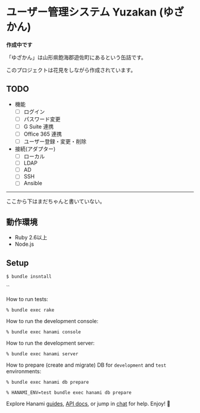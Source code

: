 # ユーザー管理システム Yuzakan (ゆざかん)

**作成中です**

「ゆざかん」は山形県飽海郡遊佐町にあるという缶詰です。

このプロジェクトは花見をしながら作成されています。

## TODO

- 機能
    - [ ] ログイン
    - [ ] パスワード変更
    - [ ] G Suite 連携
    - [ ] Office 365 連携
    - [ ] ユーザー登録・変更・削除
- 接続(アダプター)
    - [ ] ローカル
    - [ ] LDAP
    - [ ] AD
    - [ ] SSH
    - [ ] Ansible

---

ここから下はまだちゃんと書いていない。

## 動作環境

* Ruby 2.6以上
* Node.js

## Setup


```
$ bundle insntall
```

``


How to run tests:

```
% bundle exec rake
```

How to run the development console:

```
% bundle exec hanami console
```

How to run the development server:

```
% bundle exec hanami server
```

How to prepare (create and migrate) DB for `development` and `test` environments:

```
% bundle exec hanami db prepare

% HANAMI_ENV=test bundle exec hanami db prepare
```

Explore Hanami [guides](http://hanamirb.org/guides/), [API docs](http://docs.hanamirb.org/1.3.1/), or jump in [chat](http://chat.hanamirb.org) for help. Enjoy! 🌸
